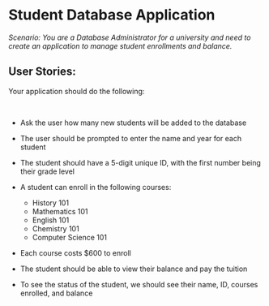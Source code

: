 # Student Database Application
*Scenario: You are a Database Administrator for a university and need to
create an application to manage student enrollments and balance.*

## User Stories: 
Your application should do the following:

<br>

- Ask the user how many new students will be added to the database
- The user should be prompted to enter the name and year for each student
- The student should have a 5-digit unique ID, with the first number being their grade level
- A student can enroll in the following courses:

  - History 101
  - Mathematics 101
  - English 101
  - Chemistry 101
  - Computer Science 101
- Each course costs $600 to enroll
- The student should be able to view their balance and pay the tuition
- To see the status of the student, we should see their name, ID, courses enrolled, and balance
